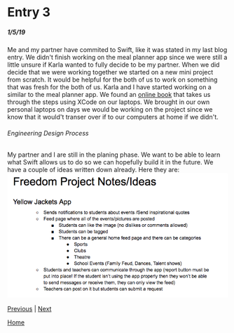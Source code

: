 # Entry 3
##### 1/5/19

Me and my partner have commited to Swift, like it was stated in my last blog entry. We didn't finish working on the meal planner app since we were still a little unsure if Karla wanted to fully decide to be my partner. When we did decide that we were working together we started on a new mini project from scratch. It would be helpful for the both of us to work on something that was fresh for the both of us.
Karla and I have started working on a similar to the meal planner app. We found an [online book](https://www.hackingwithswift.com/quick-start/swiftui) that takes us through the steps using XCode on our laptops. We brought in our own personal laptops on days we would be working on the project since we know that it would't transer over if to our computers at home if we didn't.

###### Engineering Design Process

My partner and I are still in the planing phase. We want to be able to learn what Swift allows us to do so we can hopefully build it in the future. We have a couple of ideas written down already.
Here they are:
![projectideas](projectideas.png)




[Previous](entry02.md) | [Next](entry04.md)

[Home](../README.md)